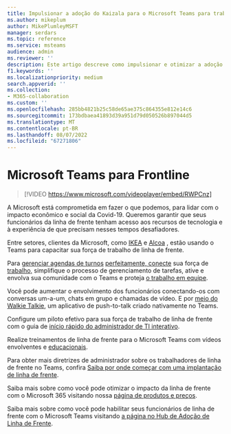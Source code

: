 ```yaml
---
title: Impulsionar a adoção do Kaizala para o Microsoft Teams para trabalhadores da linha de frente
ms.author: mikeplum
author: MikePlumleyMSFT
manager: serdars
ms.topic: reference
ms.service: msteams
audience: admin
ms.reviewer: ''
description: Este artigo descreve como impulsionar e otimizar a adoção no Microsoft Teams para trabalhadores de linha de frente.
f1.keywords: ''
ms.localizationpriority: medium
search.appverid: ''
ms.collection:
- M365-collaboration
ms.custom: ''
ms.openlocfilehash: 285bb4821b25c58de65ae375c864355e812e14c6
ms.sourcegitcommit: 173bdbaea41893d39a951d79d050526b897044d5
ms.translationtype: MT
ms.contentlocale: pt-BR
ms.lasthandoff: 08/07/2022
ms.locfileid: "67271806"
---
```

# <a name="microsoft-teams-for-frontline"></a>Microsoft Teams para Frontline

> [!VIDEO https://www.microsoft.com/videoplayer/embed/RWPCnz]

A Microsoft está comprometida em fazer o que podemos, para lidar com o impacto econômico e social da Covid-19. Queremos garantir que seus funcionários da linha de frente tenham acesso aos recursos de tecnologia e à experiência de que precisam nesses tempos desafiadores.

Entre setores, clientes da Microsoft, como [IKEA](https://customers.microsoft.com/story/799203-ikea-retailers-teams) e [Alcoa](https://customers.microsoft.com/story/837930-alcoa-manufacturing-teams) , estão usando o Teams para capacitar sua força de trabalho de linha de frente.

Para [gerenciar agendas de turnos](/microsoft-365/frontline/shifts-for-teams-landing-page) [perfeitamente, conecte](https://query.prod.cms.rt.microsoft.com/cms/api/am/binary/RE4M6Xi) sua força de [trabalho,](https://query.prod.cms.rt.microsoft.com/cms/api/am/binary/RE4M4Uq) simplifique o processo de gerenciamento de tarefas, ative e envolva sua comunidade com o Teams e proteja [o trabalho em equipe](/microsoftteams/teams-security-guide).

Você pode aumentar o envolvimento dos funcionários conectando-os com conversas um-a-um, chats em grupo e chamadas de vídeo. E por [meio do Walkie Talkie](/MicrosoftTeams/walkie-talkie), um aplicativo de push-to-talk criado nativamente no Teams.

Configure um piloto efetivo para sua força de trabalho de linha de frente com o guia de [início rápido do administrador de TI interativo](https://config-flw-interactive-guide.immersivelearning.online/).

Realize treinamentos de linha de frente para o Microsoft Teams com vídeos envolventes e [educacionais](https://support.microsoft.com/office/what-is-shifts-f8efe6e4-ddb3-4d23-b81b-bb812296b821).

Para obter mais diretrizes de administrador sobre os trabalhadores de linha de frente no Teams, confira [Saiba por onde começar com uma implantação de linha de frente](/microsoft-365/frontline/flw-deploy-overview).

Saiba mais sobre como você pode otimizar o impacto da linha de frente com o Microsoft 365 visitando nossa [página de produtos e preços](https://www.microsoft.com/microsoft-365/enterprise/frontline).

Saiba mais sobre como você pode habilitar seus funcionários de linha de frente com o Microsoft Teams visitando [a página no Hub de Adoção de Linha de Frente](https://adoption.microsoft.com/microsoft-teams/frontline-workers/).
